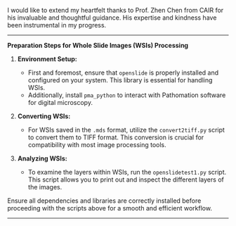 I would like to extend my heartfelt thanks to Prof. Zhen Chen from CAIR for his invaluable and thoughtful guidance. His expertise and kindness have been instrumental in my progress.


---

**Preparation Steps for Whole Slide Images (WSIs) Processing**

1. **Environment Setup:**
   - First and foremost, ensure that `openslide` is properly installed and configured on your system. This library is essential for handling WSIs.
   - Additionally, install `pma_python` to interact with Pathomation software for digital microscopy.

2. **Converting WSIs:**
   - For WSIs saved in the `.mds` format, utilize the `convert2tiff.py` script to convert them to TIFF format. This conversion is crucial for compatibility with most image processing tools.

3. **Analyzing WSIs:**
   - To examine the layers within WSIs, run the `openslidetest1.py` script. This script allows you to print out and inspect the different layers of the images.

Ensure all dependencies and libraries are correctly installed before proceeding with the scripts above for a smooth and efficient workflow.

--- 
